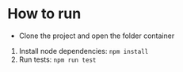 # How to run
- Clone the project and open the folder container
1. Install node dependencies: ``` npm install ```
2. Run tests:  ``` npm run test ```
